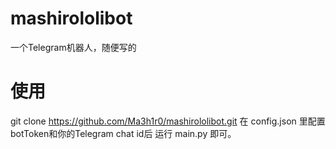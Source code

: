 # mashirololibot
一个Telegram机器人，随便写的
# 使用
git clone https://github.com/Ma3h1r0/mashirololibot.git
在 config.json 里配置botToken和你的Telegram chat id后
运行 main.py 即可。
